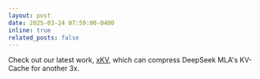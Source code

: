 ```yaml
---
layout: post
date: 2025-03-24 07:59:00-0400
inline: true
related_posts: false
---
```


Check out our latest work, [xKV](https://github.com/abdelfattah-lab/xKV), which can compress DeepSeek MLA's KV-Cache for another 3x.